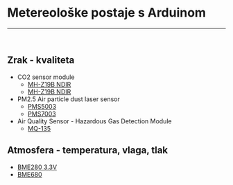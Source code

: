 # Metereološke postaje s Arduinom
<hr>
<br>

## Zrak - kvaliteta

* CO2 sensor module
    * [MH-Z19B NDIR](https://www.aliexpress.com/item/4000212024923.html?spm=a2g0o.productlist.0.0.1dce1cd82xflAd&algo_pvid=dbb7f88f-37f6-4a7a-8fe4-205ec7e7523e&algo_expid=dbb7f88f-37f6-4a7a-8fe4-205ec7e7523e-1&btsid=2100bb4a16053956526828498ee251&ws_ab_test=searchweb0_0,searchweb201602_,searchweb201603_) 
    * [MH-Z19B NDIR](https://www.aliexpress.com/item/32946106807.html?spm=a2g0o.productlist.0.0.1dce1cd82xflAd&algo_pvid=dbb7f88f-37f6-4a7a-8fe4-205ec7e7523e&algo_expid=dbb7f88f-37f6-4a7a-8fe4-205ec7e7523e-0&btsid=2100bb4a16053956526828498ee251&ws_ab_test=searchweb0_0,searchweb201602_,searchweb201603_)
* PM2.5 Air particle dust laser sensor
    * [PMS5003](https://www.aliexpress.com/item/4000036196650.html?spm=a2g0o.productlist.0.0.303d1399gzLv8L&algo_pvid=96b9cd68-2ddd-4dd2-ad1d-1446bea35961&algo_expid=96b9cd68-2ddd-4dd2-ad1d-1446bea35961-0&btsid=2100bde716053960750548351e3e4c&ws_ab_test=searchweb0_0,searchweb201602_,searchweb201603_)
    * [PMS7003](https://www.aliexpress.com/item/4000036196650.html?spm=a2g0o.productlist.0.0.303d1399gzLv8L&algo_pvid=96b9cd68-2ddd-4dd2-ad1d-1446bea35961&algo_expid=96b9cd68-2ddd-4dd2-ad1d-1446bea35961-0&btsid=2100bde716053960750548351e3e4c&ws_ab_test=searchweb0_0,searchweb201602_,searchweb201603_)
* Air Quality Sensor - Hazardous Gas Detection Module
    * [MQ-135](https://www.aliexpress.com/item/32547745710.html?spm=a2g0o.productlist.0.0.7e01139b8deBkY&algo_pvid=9d999360-cde6-4dab-8593-17b1290986d6&algo_expid=9d999360-cde6-4dab-8593-17b1290986d6-0&btsid=2100bddb16053962904015920ee386&ws_ab_test=searchweb0_0,searchweb201602_,searchweb201603_)

## Atmosfera - temperatura, vlaga, tlak

* [BME280 3.3V](https://www.aliexpress.com/item/32849462236.html?spm=a2g0o.productlist.0.0.1d341b5b04CpQk&algo_pvid=fb1dc50a-e533-4327-a8c5-cff872b68bde&algo_expid=fb1dc50a-e533-4327-a8c5-cff872b68bde-0&btsid=2100bdcf16053967085595679ea4c6&ws_ab_test=searchweb0_0,searchweb201602_,searchweb201603_)
* [BME680](https://www.aliexpress.com/item/4000049700826.html?spm=a2g0o.productlist.0.0.4c8f1d4bJWVAhb&algo_pvid=1edde55a-9656-4287-a64b-94db0f53ee37&algo_expid=1edde55a-9656-4287-a64b-94db0f53ee37-0&btsid=0b0a050116053968699261587ededa&ws_ab_test=searchweb0_0,searchweb201602_,searchweb201603_)